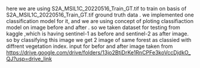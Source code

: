 here we are using  S2A_MSIL1C_20220516_Train_GT.tif to train on basis of S2A_MSIL1C_20220516_Train_GT.tif ground truth data
. we implemented one classification model for it, and we are using concept of ploting classifiaction model on image before and after . so we taken dataset for testing from kaggle ,which is having sentinel-1 as before and sentinel-2 as after image. so by classifying this image we get 2 image of same forest as classied with diffrent vegetation index.
input for befor and after image taken from https://drive.google.com/drive/folders/13jo2BtjDrKe1RnCPFe3koVccDjdkO_QJ?usp=drive_link